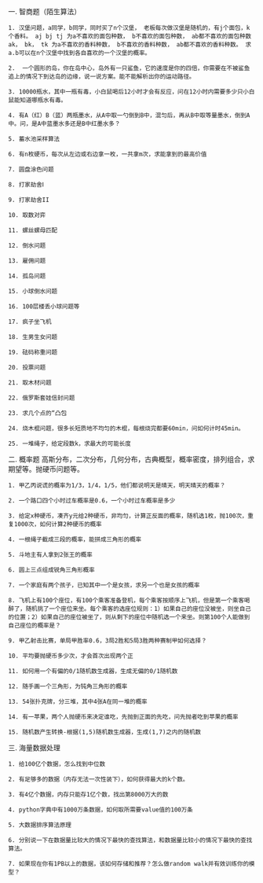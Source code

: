 一. 智商题（陌生算法）

	1. 汉堡问题，a同学，b同学，同时买了n个汉堡， 老板每次做汉堡是随机的，有j个面包，k个香料。 aj bj tj 为a不喜欢的面包种数， b不喜欢的面包种数， ab都不喜欢的面包种数 ak， bk， tk 为a不喜欢的香料种数， b不喜欢的香料种数， ab都不喜欢的香料种数。 求a.b可以在n个汉堡中找到各自喜欢的一个汉堡的概率。
	
	2.  一个圆形的岛，你在岛中心，岛外有一只鲨鱼，它的速度是你的四倍，你需要在不被鲨鱼追上的情况下到达岛的边缘，说一说方案。能不能解析出你的运动路径。
	
	3. 10000瓶水，其中一瓶有毒，小白鼠喝后12小时才会有反应，问在12小时内需要多少只小白鼠能知道哪瓶水有毒。
	
	4. 有A（红）B（蓝）两瓶墨水，从A中取一勺倒到B中，混匀后，再从B中取等量墨水，倒到A中。问，是A中蓝墨水多还是B中红墨水多？
	
	5. 蓄水池采样算法
	
	6. 有n枚硬币，每次从左边或右边拿一枚，一共拿m次，求能拿到的最高价值
	
	7. 圆盘涂色问题
	
	8. 打家劫舍Ⅰ
	
	9. 打家劫舍II
	
	10. 取数对弈
	
	11. 螺丝螺母匹配
	
	12. 倒水问题
	
	13. 雇佣问题
	
	14. 孤岛问题
	
	15. 小球倒水问题
	
	16. 100层楼丢小球问题等
	
	17. 疯子坐飞机
	
	18. 生男生女问题
	
	19. 砝码称重问题
	
	20. 投票问题
	
	21. 取木材问题
	
	22. 俄罗斯套娃信封问题
	
	23. 求几个点的“凸包
	
	24. 烧木棍问题，很多长短质地不均匀的木棍，每根烧完都要60min，问如何计时45min。
	
	25. 一堆绳子，给定段数k，求最大的可能长度

二. 概率题
高斯分布，二次分布，几何分布，古典概型，概率密度，排列组合，求期望等。抛硬币问题等。
	

	1. 甲乙丙说谎的概率为1/3，1/4，1/5，他们都说明天是晴天，明天晴天的概率？
	
	2. 一个路口四个小时过车概率是0.6，一个小时过车概率是多少
	
	3. 给定x种硬币，凑齐y元给2种硬币，非均匀，计算正反面的概率，随机选1枚，抛100次，重复1000次，如何计算2种硬币的概率
	
	4. 一根绳子截成三段的概率，能拼成三角形的概率
	
	5. 斗地主有人拿到2张王的概率
	
	6. 圆上三点组成锐角三角形概率
	
	7. 一个家庭有两个孩子，已知其中一个是女孩，求另一个也是女孩的概率
	
	8. 飞机上有100个座位，有100个乘客准备登机，每个乘客按顺序上飞机，但是第一个乘客喝醉了，随机挑了一个座位来坐。每个乘客的选座位规则：1）如果自己的座位没被坐，则坐自己的位置；2）如果自己的座位被坐了，则从剩下的座位中随机选一个来坐。则第100个人能做到自己座位的概率是？
	
	9. 甲乙射击比赛，单局甲胜率0.6，3局2胜和5局3胜两种赛制甲如何选择？
	
	10. 平均要抛硬币多少次，才会首次出现两个正
	
	11. 如何用一个有偏的0/1随机数生成器，生成无偏的0/1随机数
	
	12. 随手画一个三角形，为钝角三角形的概率
	
	13. 54张扑克牌，分三堆，其中4张A在同一堆的概率
	
	14. 有一苹果，两个人抛硬币来决定谁吃，先抛到正面的先吃，问先抛者吃到苹果的概率
	
	15. 随机数产生转换-根据(1,5)随机数生成器，生成(1,7)之内的随机数



三. 海量数据处理

	1. 给100亿个数据，怎么找到中位数
	
	2. 有足够多的数据（内存无法一次性装下），如何获得最大的k个数。
	
	3. 有4亿个数据，内存只能存1亿个数，找出第8000万大的数
	
	4. python字典中有1000万条数据，如何取所需要value值的100万条
	
	5. 大数据排序算法原理
	
	6. 分别说一下在数据量比较大的情况下最快的查找算法，和数据量比较小的情况下最快的查找算法。
	
	7. 如果现在你有1PB以上的数据，该如何存储和推荐？怎么做random walk并有效训练你的模型？

